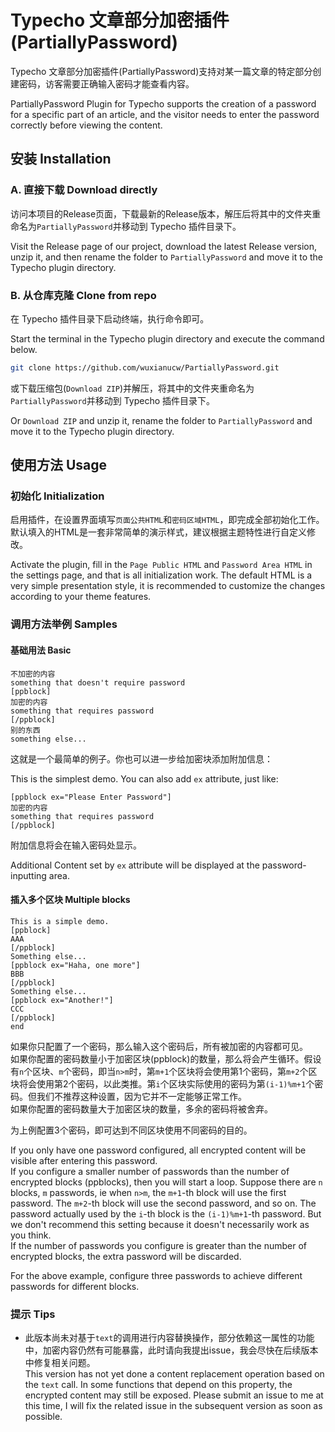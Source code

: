 # Typecho 文章部分加密插件(PartiallyPassword)

Typecho 文章部分加密插件(PartiallyPassword)支持对某一篇文章的特定部分创建密码，访客需要正确输入密码才能查看内容。

PartiallyPassword Plugin for Typecho supports the creation of a password for a specific part of an article, and the visitor needs to enter the password correctly before viewing the content.

## 安装 Installation

### A. 直接下载 Download directly

访问本项目的Release页面，下载最新的Release版本，解压后将其中的文件夹重命名为`PartiallyPassword`并移动到 Typecho 插件目录下。

Visit the Release page of our project, download the latest Release version, unzip it, and then rename the folder to `PartiallyPassword` and move it to the Typecho plugin directory.

### B. 从仓库克隆 Clone from repo

在 Typecho 插件目录下启动终端，执行命令即可。

Start the terminal in the Typecho plugin directory and execute the command below.

```bash
git clone https://github.com/wuxianucw/PartiallyPassword.git
```

或下载压缩包(`Download ZIP`)并解压，将其中的文件夹重命名为`PartiallyPassword`并移动到 Typecho 插件目录下。

Or `Download ZIP` and unzip it, rename the folder to `PartiallyPassword` and move it to the Typecho plugin directory.

## 使用方法 Usage

### 初始化 Initialization

启用插件，在设置界面填写`页面公共HTML`和`密码区域HTML`，即完成全部初始化工作。默认填入的HTML是一套非常简单的演示样式，建议根据主题特性进行自定义修改。

Activate the plugin, fill in the `Page Public HTML` and `Password Area HTML` in the settings page, and that is all initialization work. The default HTML is a very simple presentation style, it is recommended to customize the changes according to your theme features.

### 调用方法举例 Samples

#### 基础用法 Basic

```text
不加密的内容
something that doesn't require password
[ppblock]
加密的内容
something that requires password
[/ppblock]
别的东西
something else...
```

这就是一个最简单的例子。你也可以进一步给加密块添加附加信息：

This is the simplest demo. You can also add `ex` attribute, just like:

```text
[ppblock ex="Please Enter Password"]
加密的内容
something that requires password
[/ppblock]
```

附加信息将会在输入密码处显示。

Additional Content set by `ex` attribute will be displayed at the password-inputting area.

#### 插入多个区块 Multiple blocks

```text
This is a simple demo.
[ppblock]
AAA
[/ppblock]
Something else...
[ppblock ex="Haha, one more"]
BBB
[/ppblock]
Something else...
[ppblock ex="Another!"]
CCC
[/ppblock]
end
```

如果你只配置了一个密码，那么输入这个密码后，所有被加密的内容都可见。  
如果你配置的密码数量小于加密区块(ppblock)的数量，那么将会产生循环。假设有`n`个区块、`m`个密码，即当`n>m`时，第`m+1`个区块将会使用第1个密码，第`m+2`个区块将会使用第2个密码，以此类推。第`i`个区块实际使用的密码为第`(i-1)%m+1`个密码。但我们不推荐这种设置，因为它并不一定能够正常工作。  
如果你配置的密码数量大于加密区块的数量，多余的密码将被舍弃。

为上例配置3个密码，即可达到不同区块使用不同密码的目的。

If you only have one password configured, all encrypted content will be visible after entering this password.  
If you configure a smaller number of passwords than the number of encrypted blocks (ppblocks), then you will start a loop. Suppose there are `n` blocks, `m` passwords, ie when `n>m`, the `m+1`-th block will use the first password. The `m+2`-th block will use the second password, and so on. The password actually used by the `i`-th block is the `(i-1)%m+1`-th password. But we don't recommend this setting because it doesn't necessarily work as you think.  
If the number of passwords you configure is greater than the number of encrypted blocks, the extra password will be discarded.

For the above example, configure three passwords to achieve different passwords for different blocks.

### 提示 Tips

- 此版本尚未对基于`text`的调用进行内容替换操作，部分依赖这一属性的功能中，加密内容仍然有可能暴露，此时请向我提出issue，我会尽快在后续版本中修复相关问题。  
This version has not yet done a content replacement operation based on the `text` call. In some functions that depend on this property, the encrypted content may still be exposed. Please submit an issue to me at this time, I will fix the related issue in the subsequent version as soon as possible.
